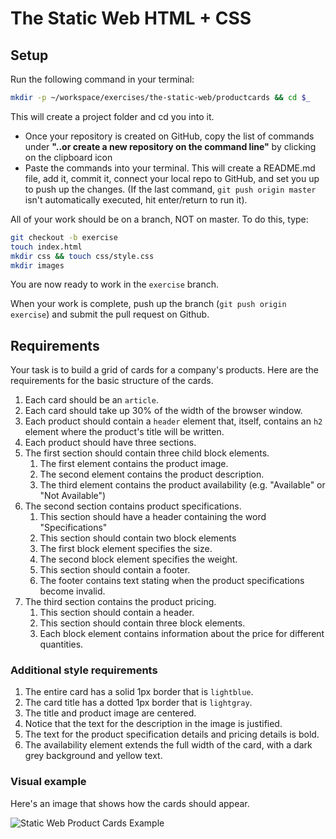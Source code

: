 # The Static Web HTML + CSS

## Setup

Run the following command in your terminal:

```bash
mkdir -p ~/workspace/exercises/the-static-web/productcards && cd $_
```

This will create a project folder and cd you into it.
+ Once your repository is created on GitHub, copy the list of commands under **"..or create a new repository on the command line"** by clicking on the clipboard icon
+ Paste the commands into your terminal. This will create a README.md file, add it, commit it, connect your local repo to GitHub, and set you up to push up the changes. (If the last command, `git push origin master` isn't automatically executed, hit enter/return to run it).

All of your work should be on a branch, NOT on master. To do this, type:

```bash
git checkout -b exercise
touch index.html
mkdir css && touch css/style.css
mkdir images
```

You are now ready to work in the `exercise` branch.

When your work is complete, push up the branch (`git push origin exercise`) and submit the pull request on Github.

## Requirements

Your task is to build a grid of cards for a company's products. Here are the requirements for the basic structure of the cards.

1. Each card should be an `article`.
1. Each card should take up 30% of the width of the browser window.
1. Each product should contain a `header` element that, itself, contains an `h2` element where the product's title will be written.
1. Each product should have three sections.
1. The first section should contain three child block elements.
    1. The first element contains the product image.
    1. The second element contains the product description.
    1. The third element contains the product availability (e.g. "Available" or "Not Available")
1. The second section contains product specifications.
    1. This section should have a header containing the word "Specifications"
    1. This section should contain two block elements
    1. The first block element specifies the size.
    1. The second block element specifies the weight.
    1. This section should contain a footer.
    1. The footer contains text stating when the product specifications become invalid.
1. The third section contains the product pricing.
    1. This section should contain a header.
    1. This section should contain three block elements.
    1. Each block element contains information about the price for different quantities.

### Additional style requirements

1. The entire card has a solid 1px border that is `lightblue`.
1. The card title has a dotted 1px border that is `lightgray`.
1. The title and product image are centered.
1. Notice that the text for the description in the image is justified.
1. The text for the product specification details and pricing details is bold.
1. The availability element extends the full width of the card, with a dark grey background and yellow text.

### Visual example

Here's an image that shows how the cards should appear.

![Static Web Product Cards Example](./SW_HTML_CSS_exercise.png)
